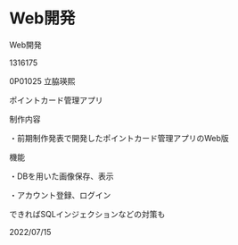 # Web開発

Web開発

1316175<br>

0P01025
立脇瑛熙

ポイントカード管理アプリ

制作内容 

・前期制作発表で開発したポイントカード管理アプリのWeb版 

 
機能 

・DBを用いた画像保存、表示 

・アカウント登録、ログイン 

 

できればSQLインジェクションなどの対策も 



2022/07/15
